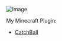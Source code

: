 ![Image](https://i.imgur.com/LeByH3F.png)

My Minecraft Plugin:
- [CatchBall](https://www.spigotmc.org/resources/catchball.94867/)
